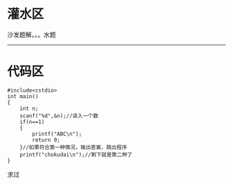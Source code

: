 # 灌水区
沙发题解。。。水题

------------
# 代码区
```
#include<cstdio>
int main()
{
	int n;
	scanf("%d",&n);//读入一个数
	if(n==1)
	{
		printf("ABC\n");
		return 0;
	}//如果符合第一种情况，输出答案，跳出程序
	printf("chokudai\n");//剩下就是第二种了
} 
```
求过
